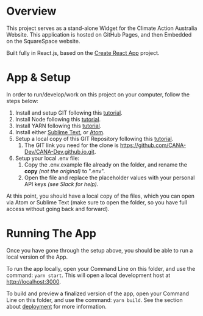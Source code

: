 # Overview

This project serves as a stand-alone Widget for the Climate Action Australia Website. This application is hosted on
GitHub Pages, and then Embedded on the SquareSpace website.

Built fully in React.js, based on the [Create React App](https://github.com/facebook/create-react-app) project.

# App & Setup

In order to run/develop/work on this project on your computer, follow the steps below:

1. Install and setup GIT following this [tutorial](https://www.atlassian.com/git/tutorials/install-git).
2. Install Node following this [tutorial](https://docs.npmjs.com/downloading-and-installing-node-js-and-npm).
3. Install YARN following this [tutorial](https://classic.yarnpkg.com/en/docs/install).
4. Install either [Sublime Text](https://www.sublimetext.com/), or [Atom](https://atom.io/).
5. Setup a local copy of this GIT Repository following
   this [tutorial](https://www.educative.io/answers/how-to-clone-a-git-repository-using-the-command-line).
    1. The GIT link you need for the clone is https://github.com/CANA-Dev/CANA-Dev.github.io.git.
6. Setup your local .env file:
    1. Copy the .env.example file already on the folder, and rename the **copy** *(not the original)* to ".env".
    2. Open the file and replace the placeholder values with your personal API keys *(see Slack for help)*.

At this point, you should have a local copy of the files, which you can open via Atom or Sublime Text (make sure to open
the folder, so you have full access without going back and forward).

# Running The App

Once you have gone through the setup above, you should be able to run a local version of the App.

To run the app locally, open your Command Line on this folder, and use the command: ```yarn start```. This will open a
local development host at [http://localhost:3000](http://localhost:3000).

To build and preview a finalized version of the app, open your Command Line on this folder, and use the
command: ```yarn build```. See the section
about [deployment](https://facebook.github.io/create-react-app/docs/deployment) for more information.